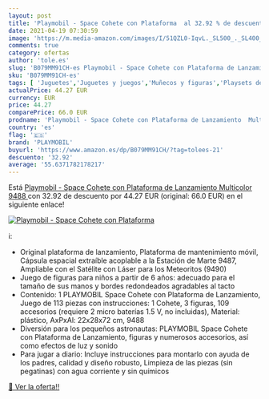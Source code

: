 ```yaml
---
layout: post
title: 'Playmobil - Space Cohete con Plataforma  al 32.92 % de descuento'
date: 2021-04-19 07:30:59
image: 'https://m.media-amazon.com/images/I/51QZL0-IqvL._SL500_._SL400_.jpg'
comments: true
category: ofertas
author: 'tole.es'
slug: 'B079MM91CH-es Playmobil - Space Cohete con Plataforma de Lanzamiento...'
sku: 'B079MM91CH-es'
tags: [ 'Juguetes','Juguetes y juegos','Muñecos y figuras','Playsets de figuras de juguete para niños','playmobil', ]
actualPrice: 44.27 EUR
currency: EUR
price: 44.27
comparePrice: 66.0 EUR
prodname: 'Playmobil - Space Cohete con Plataforma de Lanzamiento  Multicolor  9488 '
country: 'es'
flag: '🇪🇸'
brand: 'PLAYMOBIL'
buyurl: 'https://www.amazon.es/dp/B079MM91CH/?tag=tolees-21'
descuento: '32.92'
average: '55.6371782178217'
---
```


Está [Playmobil - Space Cohete con Plataforma de Lanzamiento  Multicolor  9488 ](https://www.amazon.es/dp/B079MM91CH/?tag=tolees-21) con 32.92 de descuento por 44.27 EUR (original: 66.0 EUR) en el siguiente enlace!

[![Playmobil - Space Cohete con Plataforma ](https://m.media-amazon.com/images/I/51QZL0-IqvL._SL500_._SL400_.jpg)](https://www.amazon.es/dp/B079MM91CH/?tag=tolees-21)

ℹ️:

- Original plataforma de lanzamiento, Plataforma de mantenimiento móvil, Cápsula espacial extraíble acoplable a la Estación de Marte 9487, Ampliable con el Satélite con Láser para los Meteoritos (9490)
- Juego de figuras para niños a partir de 6 años: adecuado para el tamaño de sus manos y bordes redondeados agradables al tacto
- Contenido: 1 PLAYMOBIL Space Cohete con Plataforma de Lanzamiento, Juego de 113 piezas con instrucciones: 1 Cohete, 3 figuras, 109 accesorios (requiere 2 micro baterías 1.5 V, no incluidas), Material: plástico, AxPxAl: 22x28x72 cm, 9488
- Diversión para los pequeños astronautas: PLAYMOBIL Space Cohete con Plataforma de Lanzamiento, figuras y numerosos accesorios, así como efectos de luz y sonido
- Para jugar a diario: Incluye instrucciones para montarlo con ayuda de los padres, calidad y diseño robusto, Limpieza de las piezas (sin pegatinas) con agua corriente y sin químicos

[🛒 Ver la oferta!!](https://www.amazon.es/dp/B079MM91CH/?tag=tolees-21)

